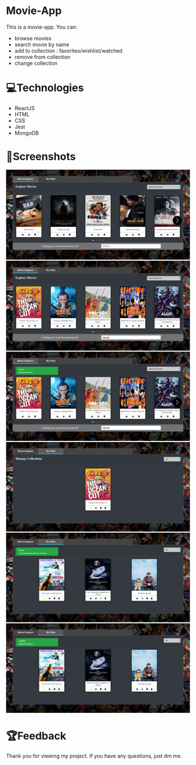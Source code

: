 # Movie-App

This is a movie-app.
You can:
- browse movies
- search movie by name
- add to collection : favorites/wishlist/watched
- remove from collection
- change collection

# 💻Technologies

 - ReactJS
 - HTML
 - CSS
 - Jest
 - MongoDB

# 👀Screenshots

<img src='Screenshots/home.png'></img>
<img src='Screenshots/naruto.png'></img>
<img src='Screenshots/added.png'></img>
<img src='Screenshots/favorites.png'></img>
<img src='Screenshots/removed.png'></img>
<img src='Screenshots/updated.png'></img>

# 🏆Feedback 

Thank you for viewing my project. If you have any questions, just dm me.
